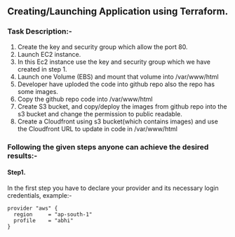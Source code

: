 ## Creating/Launching Application using Terraform.
### Task Description:-
1. Create the key and security group which allow the port 80.
2. Launch EC2 instance.
3. In this Ec2 instance use the key and security group which we have created in step 1.
4. Launch one Volume (EBS) and mount that volume into /var/www/html
5. Developer have uploded the code into github repo also the repo has some images.
6. Copy the github repo code into /var/www/html
7. Create S3 bucket, and copy/deploy the images from github repo into the s3 bucket and change the permission to public readable.
8. Create a Cloudfront using s3 bucket(which contains images) and use the Cloudfront URL to  update in code in /var/www/html

### Following the given steps anyone can achieve the desired results:-
#### Step1.
In the first step you have to declare your provider and its necessary login credentials, example:-
```
provider "aws" {
  region     = "ap-south-1"
  profile    = "abhi"
}
```
